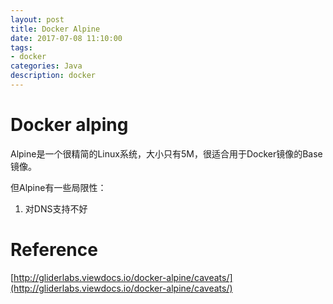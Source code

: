 ```yaml
---
layout: post
title: Docker Alpine
date: 2017-07-08 11:10:00
tags:
- docker
categories: Java
description: docker
---
```



# Docker alping

Alpine是一个很精简的Linux系统，大小只有5M，很适合用于Docker镜像的Base镜像。

但Alpine有一些局限性：
1. 对DNS支持不好



# Reference
[http://gliderlabs.viewdocs.io/docker-alpine/caveats/](http://gliderlabs.viewdocs.io/docker-alpine/caveats/)
